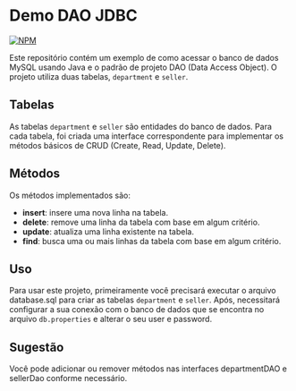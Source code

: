 # Demo DAO JDBC
[![NPM](https://img.shields.io/npm/l/react)](https://github.com/RafaelCecyn/demo-dao-jdbc/blob/main/LICENSE)  

Este repositório contém um exemplo de como acessar o banco de dados MySQL usando Java e o padrão de projeto DAO (Data Access Object). O projeto utiliza duas tabelas, `department` e `seller`.

## **Tabelas**

As tabelas `department` e `seller` são entidades do banco de dados. Para cada tabela, foi criada uma interface correspondente para implementar os métodos básicos de CRUD (Create, Read, Update, Delete).

## **Métodos**

Os métodos implementados são:

- **insert**: insere uma nova linha na tabela.
- **delete**: remove uma linha da tabela com base em algum critério.
- **update**: atualiza uma linha existente na tabela.
- **find**: busca uma ou mais linhas da tabela com base em algum critério.

## **Uso**

Para usar este projeto, primeiramente você precisará executar o arquivo database.sql para criar as tabelas `department` e `seller`.
Após, necessitará configurar a sua conexão com o banco de dados que se encontra no arquivo `db.properties` e alterar o seu user e password.

## **Sugestão**
Você pode adicionar ou remover métodos nas interfaces departmentDAO e sellerDao conforme necessário.

